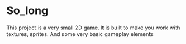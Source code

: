 # So_long
This project is a very small 2D game. It is built to make you work with textures, sprites. And some very basic gameplay elements
